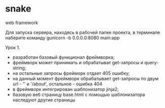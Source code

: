 # snake
web framework

Для запуска сервера, находясь в рабочей папке проекта, в терминале наберите команду  gunicorn -b 0.0.0.0:8080 main:app

Урок 1.
- разработан базовый функционал фреймворка;
- фреймворк может принимать и обрабатыват get-запросы и query-string;
- на остальные запросы фрейморк отдает 405 ошибку;
- на данный момент фреймворк обрабатывает get-запросы по двум url - '' и '/about', остальное - ошибка 404
- в фреймворк интегрирован шаблонизатор jinja2;
- базовую веб страницу base.html с помощью шаблонизатора наследуют другие страницы
